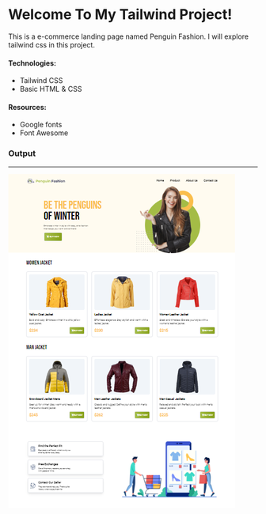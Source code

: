 <h1>Welcome To My Tailwind Project!</h1>

<p>This is a e-commerce landing page named Penguin Fashion. I will explore tailwind css in this project.</p>

<h4>Technologies:</h4>
<ul>
<li>Tailwind CSS</li>
<li>Basic HTML & CSS</li>
</ul>

<h4>Resources:</h4>
<ul>
<li>Google fonts</li>
<li>Font Awesome</li>
</ul>

<h3>Output</h3>
<hr>
<img src="Image/landing_page.png">

